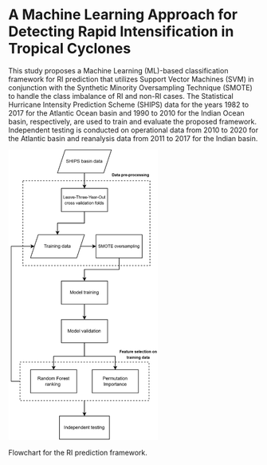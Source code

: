 # A Machine Learning Approach for Detecting Rapid Intensification in Tropical Cyclones

This study proposes a Machine Learning (ML)-based classification framework for RI prediction that utilizes Support Vector Machines (SVM) in conjunction with the Synthetic Minority Oversampling Technique (SMOTE) to handle the class imbalance of RI and non-RI cases. The Statistical Hurricane Intensity Prediction Scheme (SHIPS) data for the years 1982 to 2017 for the Atlantic Ocean basin and 1990 to 2010 for the Indian Ocean basin, respectively, are used to train and evaluate the proposed framework. Independent testing is conducted on operational data from 2010 to 2020 for the Atlantic basin and reanalysis data from 2011 to 2017 for the Indian basin.

<img src="https://github.com/tushar2016sharma/tropicalcyclone_RI/blob/main/RI_flowchart.png?raw=true" width="300">

Flowchart for the RI prediction framework. 
